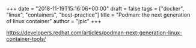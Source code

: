 +++
date = "2018-11-19T15:16:06+00:00"
draft = false
tags = ["docker", "linux", "containers", "best-practice"]
title = "Podman: the  next generation of linux container"
author = "jpic"
+++

https://developers.redhat.com/articles/podman-next-generation-linux-container-tools/


